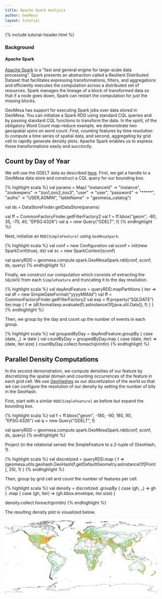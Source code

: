 ```yaml
---
title: Apache Spark Analysis
author: GeoMesa
layout: tutorial
---
```


{% include tutorial-header.html %}

<!-- add some style to fix the xml formatting color -->
<style>
code.xml { color:#93a1a1 }
</style>

### Background

#### Apache Spark

[Apache Spark](http://spark.apache.org) is a "fast and general engine for large-scale data processing".
Spark presents an abstraction called a Resilient Distributed Dataset that facilitates expressing
transformations, filters, and aggregations and efficiently executes the computation across a distributed
set of resources.  Spark manages the lineage of a block of transformed data so that if a node goes down,
Spark can restart the computation for just the missing blocks.

GeoMesa has support for executing Spark jobs over data stored in GeoMesa.  You can initialize a Spark
RDD using standard CQL queries and by passing standard CQL functions to transform the data.  In the spirit,
of the obligatory Word Count map-reduce example, we demonstrate two geospatial spins on word count. First,
counting features by time resolution to compute a time series of spatial data, and second, aggregating by grid 
cell to rapidly generate density plots.  Apache Spark enables us to express these transformations easily and
succinctly.

## Count by Day of Year

We will use the GDELT data as described [here](http://geomesa.github.io/2014/04/17/geomesa-gdelt-analysis/).
First, we get a handle to a GeoMesa data store and construct a CQL query for our bounding box.

{% highlight scala %}
val params = Map(
  "instanceId" -> "instance",
  "zookeepers" -> "zoo1,zoo2,zoo3",
  "user"       -> "user",
  "password"   -> "*****",
  "auths"      -> "USER,ADMIN",
  "tableName"  -> "geomesa_catalog")

val ds = DataStoreFinder.getDataStore(params)

val ff = CommonFactoryFinder.getFilterFactory2
val f = ff.bbox("geom", -80, 35, -70, 40, "EPSG:4326")
val q = new Query("GDELT", f)
{% endhighlight %}

Next, initialize an ```RDD[SimpleFeature]``` using ```GeoMesaSpark```.

{% highlight scala %}
val conf = new Configuration
val sconf = init(new SparkConf(true), ds)
val sc = new SparkContext(sconf)

val queryRDD = geomesa.compute.spark.GeoMesaSpark.rdd(conf, sconf, ds, query)
{% endhighlight %}

Finally, we construct our computation which consists of extracting the ```SQLDATE```
from each ```SimpleFeature``` and truncating it to the day resolution.  

{% highlight scala %}
val dayAndFeature = queryRDD.mapPartitions { iter =>
  val df = new SimpleDateFormat("yyyyMMdd")
  val ff = CommonFactoryFinder.getFilterFactory2
  val exp = ff.property("SQLDATE")
  iter.map { f => (df.format(exp.evaluate(f).asInstanceOf[java.util.Date]), f) }
}
{% endhighlight %}

Then, we group by the day and count up the number of events in each group.

{% highlight scala %}
val groupedByDay = dayAndFeature.groupBy { case (date, _) => date }
val countByDay = groupedByDay.map { case (date, iter) => (date, iter.size) }
countByDay.collect.foreach(println)
{% endhighlight %}

## Parallel Density Computations

In the second demonstration, we compute densities of our feature by discretizing
the spatial domain and counting occurrences of the feature in each grid cell.  We use
[GeoHashes](http://geohash.org) as our discretization of the world so that we can 
configure the resolution of our density by setting the number of bits in the GeoHash.

First, start with a similar ```RDD[SimpleFeature]``` as before but expand the bounding
box.

{% highlight scala %}
val f = ff.bbox("geom", -180, -90, 180, 90, "EPSG:4326")
val q = new Query("GDELT", f)

val queryRDD = geomesa.compute.spark.GeoMesaSpark.rdd(conf, sconf, ds, query)
{% endhighlight %}

Project (in the relational sense) the SimpleFeature to a 2-tuple of (GeoHash, 1).

{% highlight scala %}
val discretized = queryRDD.map { f => 
   (geomesa.utils.geohash.GeoHash(f.getDefaultGeometry.asInstanceOf[Point], 25), 1) 
}
{% endhighlight %}

Then, group by grid cell and count the number of features per cell.

{% highlight scala %}
val density = discretized
   .groupBy { case (gh, _)    => gh }
   .map     { case (gh, iter) => (gh.bbox.envelope, iter.size) }

density.collect.foreach(println)
{% endhighlight %}

The resulting density plot is visualized below.

!["Registering new Data Store"](/img/tutorials/2014-08-05-spark/gdelt-global-density.png)
